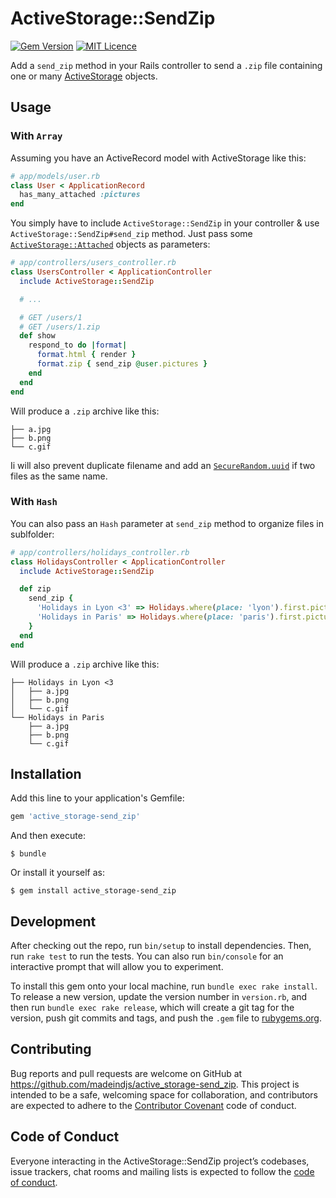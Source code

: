 # ActiveStorage::SendZip

[![Gem Version](https://badge.fury.io/rb/active_storage-send_zip.svg)](https://badge.fury.io/rb/active_storage-send_zip)
[![MIT Licence](https://badges.frapsoft.com/os/mit/mit.png?v=103)](https://opensource.org/licenses/mit-license.php)

Add a `send_zip` method in your Rails controller to send a `.zip` file containing one or many [ActiveStorage](https://edgeguides.rubyonrails.org/active_storage_overview.html) objects.

## Usage

### With `Array`

Assuming you have an ActiveRecord model with ActiveStorage like this:

~~~ruby
# app/models/user.rb
class User < ApplicationRecord
  has_many_attached :pictures
end
~~~

You simply have to include `ActiveStorage::SendZip` in your controller & use  `ActiveStorage::SendZip#send_zip` method. Just pass some [`ActiveStorage::Attached`](https://edgeapi.rubyonrails.org/classes/ActiveStorage/Attached/) objects as parameters:

~~~ruby
# app/controllers/users_controller.rb
class UsersController < ApplicationController
  include ActiveStorage::SendZip

  # ...

  # GET /users/1
  # GET /users/1.zip
  def show
    respond_to do |format|
      format.html { render }
      format.zip { send_zip @user.pictures }
    end
  end
end
~~~

Will produce a `.zip` archive like this:

~~~
├── a.jpg
├── b.png
└── c.gif
~~~

Ii will also prevent duplicate filename and add an [`SecureRandom.uuid`](https://ruby-doc.org/stdlib-2.3.0/libdoc/securerandom/rdoc/SecureRandom.html) if two files as the same name.


### With `Hash`

You can also pass an `Hash` parameter at `send_zip` method to organize files in sublfolder:

~~~ruby
# app/controllers/holidays_controller.rb
class HolidaysController < ApplicationController
  include ActiveStorage::SendZip

  def zip
    send_zip {
      'Holidays in Lyon <3' => Holidays.where(place: 'lyon').first.pictures,
      'Holidays in Paris' => Holidays.where(place: 'paris').first.pictures,
    }
  end
end
~~~

Will produce a `.zip` archive like this:

~~~
├── Holidays in Lyon <3
│   ├── a.jpg
│   ├── b.png
│   └── c.gif
└── Holidays in Paris
    ├── a.jpg
    ├── b.png
    └── c.gif
~~~

## Installation

Add this line to your application's Gemfile:

```ruby
gem 'active_storage-send_zip'
```

And then execute:

    $ bundle

Or install it yourself as:

    $ gem install active_storage-send_zip

## Development

After checking out the repo, run `bin/setup` to install dependencies. Then, run `rake test` to run the tests. You can also run `bin/console` for an interactive prompt that will allow you to experiment.

To install this gem onto your local machine, run `bundle exec rake install`. To release a new version, update the version number in `version.rb`, and then run `bundle exec rake release`, which will create a git tag for the version, push git commits and tags, and push the `.gem` file to [rubygems.org](https://rubygems.org).

## Contributing

Bug reports and pull requests are welcome on GitHub at https://github.com/madeindjs/active_storage-send_zip. This project is intended to be a safe, welcoming space for collaboration, and contributors are expected to adhere to the [Contributor Covenant](http://contributor-covenant.org) code of conduct.

## Code of Conduct

Everyone interacting in the ActiveStorage::SendZip project’s codebases, issue trackers, chat rooms and mailing lists is expected to follow the [code of conduct](https://github.com/madeindjs/active_storage-send_zip/blob/master/CODE_OF_CONDUCT.md).

